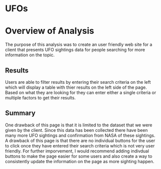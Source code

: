# UFOs

# Overview of Analysis
The purpose of this analysis was to create an user friendly web site for a client that presents UFO sightings data for people searching for more information on the topic. 

## Results
Users are able to filter results by entering their search criteria on the left which will display a table with thier results on the left side of the page. Based on what they are looking for they can enter either a single criteria or multiple factors to get their results. 

## Summary
One drawback of this page is that it is limited to the dataset that we were given by the client. Since this data has been collected there have been many more UFO sightings and confirmation from NASA of these sightings. A drawback of this page is that there are no individual buttons for the user to click once they have entered their search criteria which is not very user friendly. For further imporvement, I would recommend adding indivdual buttons to make the page easier for some users and also create a way to consistently update the information on the page as more sighting happen. 
